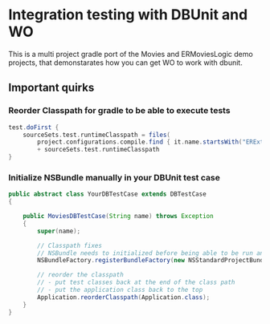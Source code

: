 # Integration testing with DBUnit and WO

This is a multi project gradle port of the Movies and ERMoviesLogic demo projects, that demonstarates how you can get WO to work with dbunit.

## Important quirks

### Reorder Classpath for gradle to be able to execute tests
```groovy
test.doFirst {
	sourceSets.test.runtimeClasspath = files(
		project.configurations.compile.find { it.name.startsWith("ERExtensions") }.path) 
		+ sourceSets.test.runtimeClasspath
}
```

### Initialize NSBundle manually in your DBUnit test case

```java
public abstract class YourDBTestCase extends DBTestCase
{

	public MoviesDBTestCase(String name) throws Exception
	{
		super(name);

		// Classpath fixes
		// NSBundle needs to initialized before being able to be run and by doing so it messes up the classpath
		NSBundleFactory.registerBundleFactory(new NSStandardProjectBundle.Factory());

		// reorder the classpath 
		// - put test classes back at the end of the class path
		// - put the application class back to the top
		Application.reorderClasspath(Application.class);
	}
} 


 